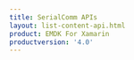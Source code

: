```yaml
---
title: SerialComm APIs
layout: list-content-api.html
product: EMDK For Xamarin
productversion: '4.0'
---
```

















